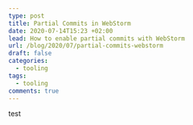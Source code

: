 ```yaml
---
type: post
title: Partial Commits in WebStorm
date: 2020-07-14T15:23 +02:00
lead: How to enable partial commits with WebStorm
url: /blog/2020/07/partial-commits-webstorm
draft: false
categories:
  - tooling
tags:
  - tooling
comments: true
---
```

test

